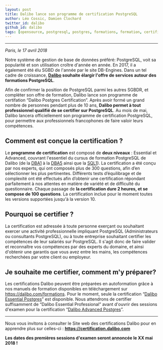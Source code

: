 ```yaml
---
layout: post
title: Dalibo lance son programme de certification PostgreSQL
author: Léo Cossic, Damien Clochard
twitter_id: dalibo
github_id: dalibo
tags: [opensource, postgresql, postgres, formations, formation, certification, certifications, certifié, certified, certif, advanced, essential, dalibo]
---
```


---

*Paris, le 17 avril 2018*

Notre système de gestion de base de données préféré: PostgreSQL, voit sa popularité et son utilisation croître d'année en année. En 2017, il a également été élu SGBD de l'année par le site DB-Engines. Dans un tel cadre de croissance, **[Dalibo](https://www.dalibo.com) souhaite élargir l'offre de services autour des formations PostgreSQL**.

<!--MORE-->

Afin de confirmer la position de PostgreSQL parmi les autres SGBDR, et compléter son offre de formation, Dalibo lance son programme de certifation “Dalibo Postgres Certification”. Après avoir formé un grand nombre de personnes pendant plus de 10 ans, **Dalibo permet à tout professionnel qualifié de se certifier sur PostgreSQL**. Au mois de mai, Dalibo lancera officiellement son programme de certification PostgreSQL, pour permettre aux professionnels francophones de faire valoir leurs compétences.

## Comment est conçue la certification ?
Le **programme de certification** est composé de **deux niveaux** : Essential et Advanced, couvrant l'essentiel du cursus de formation PostgreSQL de Dalibo (de la [DBA1](https://dali.bo/dba1) à la [DBA5](https://dali.bo/dba5) ainsi que la [SQL1](https://dali.bo/sql1)). La certification a été conçu par nos experts, qui ont composés plus de 300 questions, afin d’en sélectionner les plus pertinentes. Différents tests d’équilibrage et de complexité ont été effectués afin d’obtenir une certification répondant parfaitement à nos attentes en matière de variété et de difficulté du questionnaire. Chaque passage de **la certification dure 2 heures, et se compose de 100 questions**. La certification inclue pour le moment toutes les versions supportées jusqu'à la version 10.

## Pourquoi se certifier ?
La certification est adressée à toute personne exerçant ou souhaitant exercer une activité professionnelle impliquant PostgreSQL (Administrateurs ou consultants PostgreSQL), ou à toute entreprise souhaitant certifier les compétences de leur salariés sur PostgreSQL. Il s'agit donc de faire valider et reconnaître vos compétences par des experts du domaine, et ainsi d'obtenir une garantis que vous avez entre les mains, les compétences recherchées par votre client ou employeur.

## Je souhaite me certifier, comment m'y préparer?
Les certifications Dalibo peuvent être préparées en autoformation grâce à nos manuels de formation disponibles en téléchargement sur https://dalibo.com/formations. Pour le moment, seule la certification “[Dalibo Essential Postgres](https://certification.dalibo.com/infos/essential/)” est disponible. Nous attendrons de certifier suffisamment de “Dalibo Essential Professional” avant d'ouvrir des sessions d'examen pour la certification “[Dalibo Advanced Postgres](https://certification.dalibo.com/infos/advanced/)”.

---
Nous vous invitons à consulter le Site web des certifications Dalibo pour en apprendre plus sur celles-ci : **https://certification.dalibo.com**

**Les dates des premières sessions d'examen seront annoncée le XX mai 2018 !**
